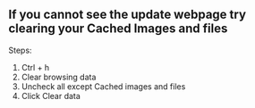 ## If you cannot see the update webpage try clearing your Cached Images and files
Steps:
1. Ctrl + h
2. Clear browsing data
3. Uncheck all except Cached images and files
4. Click Clear data
